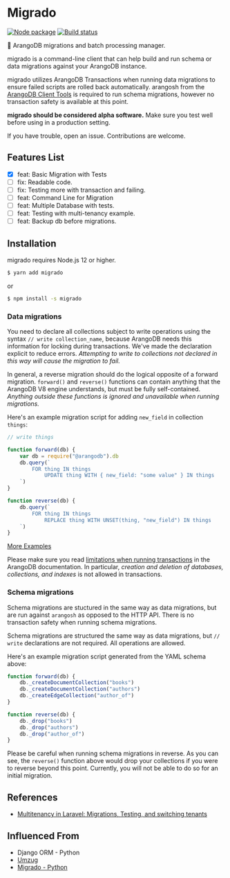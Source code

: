 Migrado
=======

[![Node package](https://badge.fury.io/js/migrado.svg)](https://www.npmjs.com/package/migrado)
[![Build status](https://travis-ci.org/iraycd/migrado.svg?branch=master)](https://travis-ci.org/iraycd/migrado)

🥑 ArangoDB migrations and batch processing manager.

migrado is a command-line client that can help build and run schema or data migrations against your ArangoDB instance.

migrado utilizes ArangoDB Transactions when running data migrations to ensure failed scripts are rolled back automatically. arangosh from the [ArangoDB Client Tools](https://www.arangodb.com/download-major/) is required to run schema migrations, however no transaction safety is available at this point.

**migrado should be considered alpha software.** Make sure you test well before using in a production setting.

If you have trouble, open an issue. Contributions are welcome.

## Features List

- [x] feat: Basic Migration with Tests
- [ ] fix: Readable code.
- [ ] fix: Testing more with transaction and failing.
- [ ] feat: Command Line for Migration
- [ ] feat: Multiple Database with tests.
- [ ] feat: Testing with multi-tenancy example.
- [ ] feat: Backup db before migrations.

Installation
------------

migrado requires Node.js 12 or higher.

```bash
$ yarn add migrado
```
or 

```bash
$ npm install -s migrado
```


### Data migrations

You need to declare all collections subject to write operations using the syntax `// write collection_name`, because ArangoDB needs this information for locking during transactions. We've made the declaration explicit to reduce errors. _Attempting to write to collections not declared in this way will cause the migration to fail._

In general, a reverse migration should do the logical opposite of a forward migration. `forward()` and `reverse()` functions can contain anything that the ArangoDB V8 engine understands, but must be fully self-contained. _Anything outside these functions is ignored and unavailable when running migrations._

Here's an example migration script for adding `new_field` in collection `things`:

```javascript
// write things

function forward(db) {
    var db = require("@arangodb").db
    db.query(`
        FOR thing IN things
            UPDATE thing WITH { new_field: "some value" } IN things
    `)
}

function reverse(db) {
    db.query(`
        FOR thing IN things
            REPLACE thing WITH UNSET(thing, "new_field") IN things
    `)
}
```

[More Examples](/migrado/__spec__/migrations)

Please make sure you read [limitations when running transactions](https://www.arangodb.com/docs/stable/transactions-limitations.html) in the ArangoDB documentation. In particular, _creation and deletion of databases, collections, and indexes_ is not allowed in transactions.

### Schema migrations

Schema migrations are stuctured in the same way as data migrations, but are run against `arangosh` as opposed to the HTTP API. There is no transaction safety when running schema migrations.

Schema migrations are structured the same way as data migrations, but `// write` declarations are not required. All operations are allowed.

Here's an example migration script generated from the YAML schema above:

```javascript
function forward(db) {
    db._createDocumentCollection("books")
    db._createDocumentCollection("authors")
    db._createEdgeCollection("author_of")
}

function reverse(db) {
    db._drop("books")
    db._drop("authors")
    db._drop("author_of")
}
```

Please be careful when running schema migrations in reverse. As you can see, the `reverse()` function above would drop your collections if you were to reverse beyond this point. Currently, you will not be able to do so for an initial migration.

References
----------
+ [Multitenancy in Laravel: Migrations, Testing, and switching tenants](https://www.youtube.com/watch?v=592EgykFOz4)

Influenced From
---------------

- Django ORM - Python
- [Umzug](https://www.npmjs.com/package/umzug)
- [Migrado - Python](https://github.com/protojour/migrado)